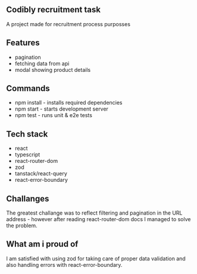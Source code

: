 ## Codibly recruitment task

A project made for recruitment process purposses

## Features

- pagination
- fetching data from api
- modal showing product details

## Commands

- npm install - installs required dependencies
- npm start - starts development server
- npm test - runs unit & e2e tests

## Tech stack

- react
- typescript
- react-router-dom
- zod
- tanstack/react-query
- react-error-boundary

## Challanges

The greatest challange was to reflect filtering and pagination in the URL address - however after reading react-router-dom docs I managed to solve the problem.

## What am i proud of

I am satisfied with using zod for taking care of proper data validation and also handling errors with react-error-boundary.
